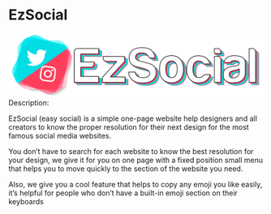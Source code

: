 # EzSocial
![alt text](https://github.com/mustafaslamv/EzSocial/blob/main/images/logo.png?raw=true)
Description:

EzSocial (easy social) is a simple one-page website help designers and all creators to know the proper resolution for their next design for the most famous social media websites.

You don’t have to search for each website to know the best resolution for your design, we give it for you on one page with a fixed position small menu that helps you to move quickly to the section of the website you need.

Also, we give you a cool feature that helps to copy any emoji you like easily, it’s helpful for people who don’t have a built-in emoji section on their keyboards
